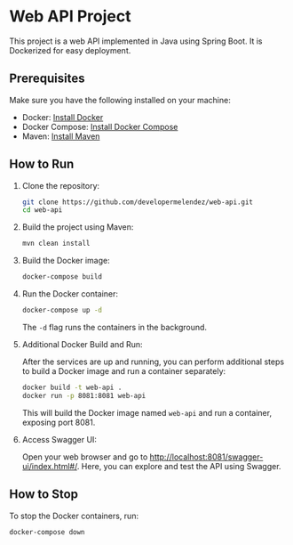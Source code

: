# Web API Project

This project is a web API implemented in Java using Spring Boot. It is Dockerized for easy deployment.

## Prerequisites

Make sure you have the following installed on your machine:

- Docker: [Install Docker](https://docs.docker.com/get-docker/)
- Docker Compose: [Install Docker Compose](https://docs.docker.com/compose/install/)
- Maven: [Install Maven](https://maven.apache.org/install.html)

## How to Run

1. Clone the repository:

    ```bash
    git clone https://github.com/developermelendez/web-api.git
    cd web-api
    ```

2. Build the project using Maven:

    ```bash
    mvn clean install
    ```

3. Build the Docker image:

    ```bash
    docker-compose build
    ```

4. Run the Docker container:

    ```bash
    docker-compose up -d
    ```

   The `-d` flag runs the containers in the background.

5. Additional Docker Build and Run:

    After the services are up and running, you can perform additional steps to build a Docker image and run a container separately:

    ```bash
    docker build -t web-api .
    docker run -p 8081:8081 web-api
    ```

   This will build the Docker image named `web-api` and run a container, exposing port 8081.

6. Access Swagger UI:

    Open your web browser and go to [http://localhost:8081/swagger-ui/index.html#/](http://localhost:8081/swagger-ui/index.html#). Here, you can explore and test the API using Swagger.

## How to Stop

To stop the Docker containers, run:

```bash
docker-compose down
